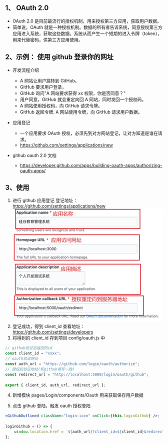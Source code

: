 ## 1、 OAuth 2.0

- OAuth 2.0 是目前最流行的授权机制，用来授权第三方应用，获取用户数据。
- 简单说，OAuth 就是一种授权机制。数据的所有者告诉系统，同意授权第三方应用进入系统，获取这些数据。系统从而产生一个短期的进入令牌（token），用来代替密码，供第三方应用使用。

  


## 2、示例： 使用 github 登录你的网址

- 开发流程介绍

  - A 网站让用户跳转到 GitHub。
  - GitHub 要求用户登录，
  - GitHub 询问"A 网站要求获得 xx 权限，你是否同意？"
  - 用户同意，GitHub 就会重定向回 A 网站，同时发回一个授权码。
  - A 网站使用授权码，向 GitHub 请求令牌。
  - GitHub 返回令牌. A 网站使用令牌，向 GitHub 请求用户数据。

- 应用登记

  - 一个应用要求 OAuth 授权，必须先到对方网站登记，让对方知道是谁在请求。
  - https://github.com/settings/applications/new

- github oauth 2.0 文档
  - https://developer.github.com/apps/building-oauth-apps/authorizing-oauth-apps/

## 3、使用

1. 进行 github 应用登记
   登记地址：https://github.com/settings/applications/new
   <img src="./应用授权.png" />
2. 登记成功，得到 client_id
   查看地址：https://github.com/settings/developers
3. 将得到的 client_id 存到项目 config/oauth.js 中

```js
// github验证后返回的id
const client_id = "xxxx";
// oauth验证网址
const auth_url = "https://github.com/login/oauth/authorize";
// 授权后验证地址(和github填写一致)
const redirect_url = "http://localhost:5000/login/oauth/github";

export { client_id, auth_url, redirect_url };
```

4. 新增模块 pages/Login/components/Oauth
用来获取保存用户数据

5. 点击 github 登陆，触发 oauth 授权登陆

```jsx
<GithubOutlined className="login-icon" onClick={this.loginGithub} />;

loginGithub = () => {
	window.location.href = `${auth_url}?client_id=${client_id}&redirect_uri=${redirect_url}`;
};
```
